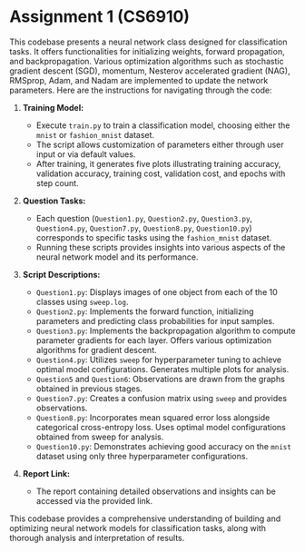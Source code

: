 # Assignment 1 (CS6910)

This codebase presents a neural network class designed for classification tasks. It offers functionalities for initializing weights, forward propagation, and backpropagation. Various optimization algorithms such as stochastic gradient descent (SGD), momentum, Nesterov accelerated gradient (NAG), RMSprop, Adam, and Nadam are implemented to update the network parameters. Here are the instructions for navigating through the code:

1. **Training Model:**
   - Execute `train.py` to train a classification model, choosing either the `mnist` or `fashion_mnist` dataset.
   - The script allows customization of parameters either through user input or via default values.
   - After training, it generates five plots illustrating training accuracy, validation accuracy, training cost, validation cost, and epochs with step count.

2. **Question Tasks:**
   - Each question (`Question1.py`, `Question2.py`, `Question3.py`, `Question4.py`, `Question7.py`, `Question8.py`, `Question10.py`) corresponds to specific tasks using the `fashion_mnist` dataset.
   - Running these scripts provides insights into various aspects of the neural network model and its performance.

3. **Script Descriptions:**
   - `Question1.py`: Displays images of one object from each of the 10 classes using `sweep.log`.
   - `Question2.py`: Implements the forward function, initializing parameters and predicting class probabilities for input samples.
   - `Question3.py`: Implements the backpropagation algorithm to compute parameter gradients for each layer. Offers various optimization algorithms for gradient descent.
   - `Question4.py`: Utilizes `sweep` for hyperparameter tuning to achieve optimal model configurations. Generates multiple plots for analysis.
   - `Question5` and `Question6`: Observations are drawn from the graphs obtained in previous stages.
   - `Question7.py`: Creates a confusion matrix using `sweep` and provides observations.
   - `Question8.py`: Incorporates mean squared error loss alongside categorical cross-entropy loss. Uses optimal model configurations obtained from sweep for analysis.
   - `Question10.py`: Demonstrates achieving good accuracy on the `mnist` dataset using only three hyperparameter configurations.

4. **Report Link:**
   - The report containing detailed observations and insights can be accessed via the provided link.

This codebase provides a comprehensive understanding of building and optimizing neural network models for classification tasks, along with thorough analysis and interpretation of results.
